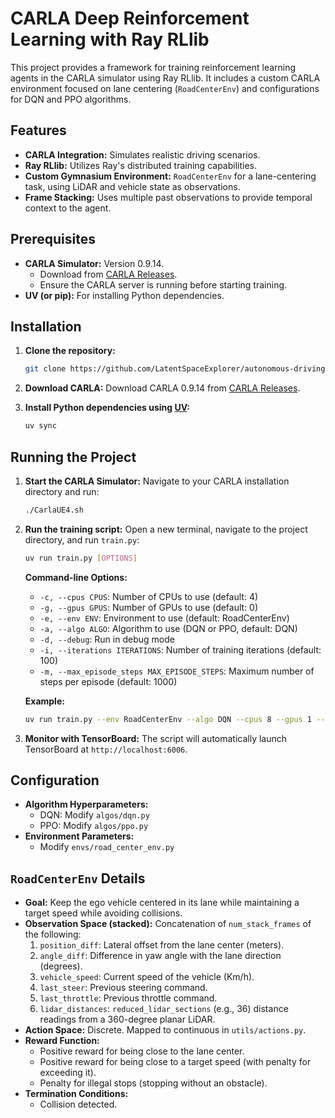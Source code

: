 # CARLA Deep Reinforcement Learning with Ray RLlib

This project provides a framework for training reinforcement learning agents in the CARLA simulator using Ray RLlib. It includes a custom CARLA environment focused on lane centering (`RoadCenterEnv`) and configurations for DQN and PPO algorithms.

## Features

*   **CARLA Integration:** Simulates realistic driving scenarios.
*   **Ray RLlib:** Utilizes Ray's distributed training capabilities.
*   **Custom Gymnasium Environment:** `RoadCenterEnv` for a lane-centering task, using LiDAR and vehicle state as observations.
*   **Frame Stacking:** Uses multiple past observations to provide temporal context to the agent.

## Prerequisites

*   **CARLA Simulator:** Version 0.9.14.
    *   Download from [CARLA Releases](https://github.com/carla-simulator/carla/releases).
    *   Ensure the CARLA server is running before starting training.
*   **UV (or pip):** For installing Python dependencies.

## Installation

1.  **Clone the repository:**
    ```bash
    git clone https://github.com/LatentSpaceExplorer/autonomous-driving-in-carla-using-rllib.git
    ```

2. **Download CARLA:**
    Download CARLA 0.9.14 from [CARLA Releases](https://github.com/carla-simulator/carla/releases).

3. **Install Python dependencies using [UV](https://github.com/astral-sh/uv):**
    ```bash
    uv sync
    ```

## Running the Project

1. **Start the CARLA Simulator:**
    Navigate to your CARLA installation directory and run:
    ```bash
    ./CarlaUE4.sh
    ```

2. **Run the training script:**
    Open a new terminal, navigate to the project directory, and run `train.py`:
    ```bash
    uv run train.py [OPTIONS]
    ```

    **Command-line Options:**

    *   `-c, --cpus CPUS`: Number of CPUs to use (default: 4)
    *   `-g, --gpus GPUS`: Number of GPUs to use (default: 0)
    *   `-e, --env ENV`: Environment to use (default: RoadCenterEnv)
    *   `-a, --algo ALGO`: Algorithm to use (DQN or PPO, default: DQN)
    *   `-d, --debug`: Run in debug mode
    *   `-i, --iterations ITERATIONS`: Number of training iterations (default: 100)
    *   `-m, --max_episode_steps MAX_EPISODE_STEPS`: Maximum number of steps per episode (default: 1000)

    **Example:**
    ```bash
    uv run train.py --env RoadCenterEnv --algo DQN --cpus 8 --gpus 1 --debug --iterations 500
    ```

3.  **Monitor with TensorBoard:**
    The script will automatically launch TensorBoard at `http://localhost:6006`.

## Configuration

*   **Algorithm Hyperparameters:**
    *   DQN: Modify `algos/dqn.py`
    *   PPO: Modify `algos/ppo.py`
*   **Environment Parameters:**
    *   Modify `envs/road_center_env.py` 
<!-- *   **RLlib Trainable:** -->


## `RoadCenterEnv` Details

*   **Goal:** Keep the ego vehicle centered in its lane while maintaining a target speed while avoiding collisions.
*   **Observation Space (stacked):**
    Concatenation of `num_stack_frames` of the following:
    1.  `position_diff`: Lateral offset from the lane center (meters).
    2.  `angle_diff`: Difference in yaw angle with the lane direction (degrees).
    3.  `vehicle_speed`: Current speed of the vehicle (Km/h).
    4.  `last_steer`: Previous steering command.
    5.  `last_throttle`: Previous throttle command.
    6.  `lidar_distances`: `reduced_lidar_sections` (e.g., 36) distance readings from a 360-degree planar LiDAR.
*   **Action Space:** Discrete. Mapped to continuous in `utils/actions.py`.
*   **Reward Function:**
    *   Positive reward for being close to the lane center.
    *   Positive reward for being close to a target speed (with penalty for exceeding it).
    *   Penalty for illegal stops (stopping without an obstacle).
*   **Termination Conditions:**
    *   Collision detected.
